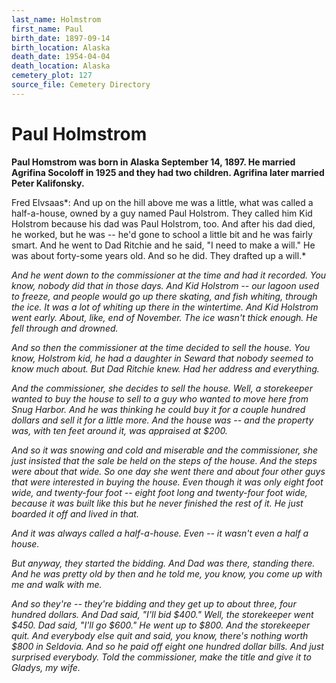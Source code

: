 ```yaml
---
last_name: Holmstrom
first_name: Paul
birth_date: 1897-09-14
birth_location: Alaska
death_date: 1954-04-04
death_location: Alaska
cemetery_plot: 127
source_file: Cemetery Directory
---
```

# Paul Holmstrom

**Paul Homstrom was born in Alaska September 14, 1897. He married Agrifina
Socoloff in 1925 and they had two children. Agrifina later married Peter
Kalifonsky.**

Fred Elvsaas*: And up on the hill above me was a little, what was called
a half-a-house, owned by a guy named Paul Holstrom. They called him Kid
Holstrom because his dad was Paul Holstrom, too. And after his dad died,
he worked, but he was -- he'd gone to school a little bit and he was
fairly smart. And he went to Dad Ritchie and he said, "I need to make a
will." He was about forty-some years old. And so he did. They drafted up
a will.*

*And he went down to the commissioner at the time and had it recorded.
You know, nobody did that in those days. And Kid Holstrom -- our lagoon
used to freeze, and people would go up there skating, and fish whiting,
through the ice. It was a lot of whiting up there in the wintertime. And
Kid Holstrom went early. About, like, end of November. The ice wasn't
thick enough. He fell through and drowned.*

*And so then the commissioner at the time decided to sell the house. You
know, Holstrom kid, he had a daughter in Seward that nobody seemed to
know much about. But Dad Ritchie knew. Had her address and everything.*

*And the commissioner, she decides to sell the house. Well, a
storekeeper wanted to buy the house to sell to a guy who wanted to move
here from Snug Harbor. And he was thinking he could buy it for a couple
hundred dollars and sell it for a little more. And the house was -- and
the property was, with ten feet around it, was appraised at $200.*

*And so it was snowing and cold and miserable and the commissioner, she
just insisted that the sale be held on the steps of the house. And the
steps were about that wide. So one day she went there and about four
other guys that were interested in buying the house. Even though it was
only eight foot wide, and twenty-four foot -- eight foot long and
twenty-four foot wide, because it was built like this but he never
finished the rest of it. He just boarded it off and lived in that.*

*And it was always called a half-a-house. Even -- it wasn't even a half
a house.*

*But anyway, they started the bidding. And Dad was there, standing
there. And he was pretty old by then and he told me, you know, you come
up with me and walk with me.*

*And so they're -- they're bidding and they get up to about three, four
hundred dollars. And Dad said, "I'll bid $400." Well, the storekeeper
went $450. Dad said, "I'll go $600." He went up to $800. And the
storekeeper quit. And everybody else quit and said, you know, there's
nothing worth $800 in Seldovia. And so he paid off eight one hundred
dollar bills. And just surprised everybody. Told the commissioner, make
the title and give it to Gladys, my wife.*


